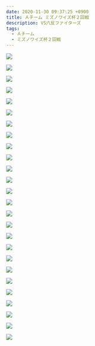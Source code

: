 ```yaml
---
date: 2020-11-30 09:37:25 +0900
title: Ａチーム ミズノワイズ杯２回戦
description: VS六反ファイターズ
tags:
  - Ａチーム
  - ミズノワイズ杯２回戦
---
```

![](/images/qiyk8010.jpg)

![](/images/jcyk0655.jpg)

![](/images/oikr3625.jpg)

![](/images/lbst6585.jpg)

![](/images/xhkv7940.jpg)

![](/images/bcsq5456.jpg)

![](/images/jyyk7827.jpg)

![](/images/itfi1187.jpg)

![](/images/riec5802.jpg)

![](/images/ncup4663.jpg)

![](/images/bkyo0312.jpg)

![](/images/iczr7828.jpg)

![](/images/tadw1178.jpg)

![](/images/aozt9437.jpg)

![](/images/mesa2361.jpg)

![](/images/cokq1121.jpg)

![](/images/efxp4256.jpg)

![](/images/gcsa6540.jpg)

![](/images/itdp0353.jpg)

![](/images/ldhc9037.jpg)

![](/images/obmi9244.jpg)

![](/images/rsva9843.jpg)

![](/images/vpax7841.jpg)

![](/images/vicr1361.jpg)

![](/images/bgnf7577.jpg)

![](/images/jane1897.jpg)